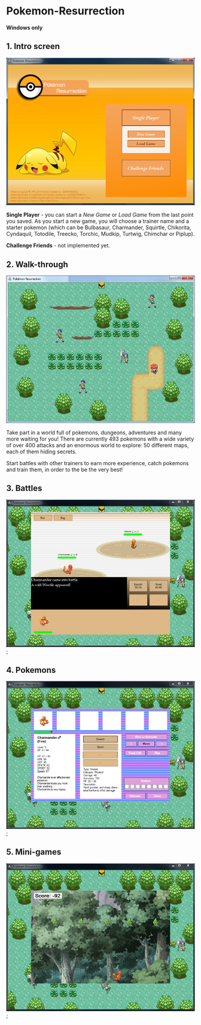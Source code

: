# Pokemon-Resurrection
**Windows only**

## 1. Intro screen
![](/printscreens/ps1.png)

**Single Player** - you can start a *New Game* or *Load Game* from the last point you saved. As you start a new game, you will choose a trainer name and a starter pokemon (which can be Bulbasaur, Charmander, Squirtle, Chikorita, Cyndaquil, Totodile, Treecko, Torchic, Mudkip, Turtwig, Chimchar or Piplup).

**Challenge Friends** - not implemented yet.

## 2. Walk-through
![](/printscreens/ps2.png)

Take part in a world full of pokemons, dungeons, adventures and many more waiting for you! There are currently 493 pokemons with a wide variety of over 400 attacks and an enormous world to explore: 50 different maps, each of them hiding secrets.

Start battles with other trainers to earn more experience, catch pokemons and train them, in order to the be the very best!

## 3. Battles
![](/printscreens/ps3.png);

## 4. Pokemons
![](/printscreens/ps4.png);

## 5. Mini-games
![](/printscreens/ps5.png);
